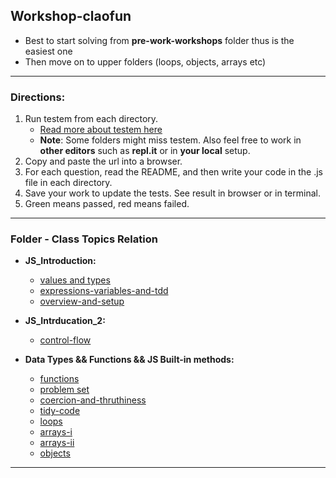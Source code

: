 ## Workshop-claofun

- Best to start solving from **pre-work-workshops** folder thus is the easiest one
- Then move on to upper folders (loops, objects, arrays etc)

---

### Directions:

1. Run testem from each directory.
   - [Read more about testem here](https://github.com/testem/testem)
   - **Note**: Some folders might miss testem. Also feel free to work in **other editors** such as **repl.it** or in **your local** setup.
2. Copy and paste the url into a browser.
3. For each question, read the README, and then write your code in the .js
   file in each directory.
4. Save your work to update the tests. See result in browser or in terminal.
5. Green means passed, red means failed.

---

### Folder - Class Topics Relation

- **JS_Introduction:**

  - [values and types](./pre-work-workshops/02-values-and-types)
  - [expressions-variables-and-tdd](./pre-work-workshops/03-expressions-variables-and-tdd)
  - [overview-and-setup](./pre-work-workshops/01-overview-and-setup)

- **JS_Intrducation_2:**

  - [control-flow](./pre-work-workshops/04-control-flow)

- **Data Types && Functions && JS Built-in methods:**
  - [functions](./pre-work-workshops/05-functions)
  - [problem set](./pre-work-workshops/06-problem-set)
  - [coercion-and-thruthiness](./pre-work-workshops/03-coercion-and-truthiness)
  - [tidy-code](./pre-work-workshops/01-tidy-code)
  - [loops](./02-loops)
  - [arrays-i](./05-arrays-i)
  - [arrays-ii](./06-arrays-ii)
  - [objects](./07-objects)

---
